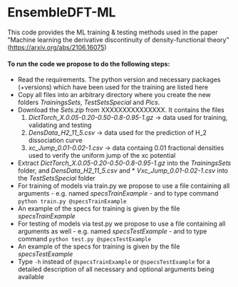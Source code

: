 # EnsembleDFT-ML
This code provides the ML training & testing methods used in the paper "Machine learning the derivative discontinuity of density-functional theory" (https://arxiv.org/abs/2106.16075)

#### To run the code we propose to do the following steps:
* Read the requirements.  The python version and necessary packages (+versions) which have been used for the training are listed here
* Copy all files into an arbitrary directory where you create the new folders *TrainingsSets*, *TestSetsSpecial* and *Pics*. 
* Download the *Sets.zip* from XXXXXXXXXXXXXXX. 
  It contains the files 
  1. *DictTorch_X.0.05-0.20-0.50-0.8-0.95-1.gz* -> data used for training, validating and testing
  2. *DensData_H2_11_5.csv* -> data used for the prediction of H_2 dissociation curve
  3. *xc_Jump_0.01-0.02-1.csv* -> data containg 0.01 fractional densities used to verify the uniform jump of the xc potential
* Extract *DictTorch_X.0.05-0.20-0.50-0.8-0.95-1.gz* into the *TrainingsSets* folder, and *DensData_H2_11_5.csv* and * *Vxc_Jump_0.01-0.02-1.csv* into the *TestSetsSpecial* folder 
* For training of models via train.py  we propose to use a file containing all arguments - e.g. named *specsTrainExample* - and to type command ```python train.py @specsTrainExample```
* An example of the specs for training is given by the file *specsTrainExample*
* For testing of models via test.py  we propose to use a file containing all arguments as well - e.g. named *specsTestExample* - and to type command ```python test.py @specsTestExample```
* An example of the specs for training is given by the file *specsTestExample*
* Type ``-h`` instead of ``@specsTrainExample`` or ``@specsTestExample`` for a detailed description of all necessary and optional arguments being available
